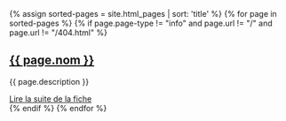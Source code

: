 <section id="ghTree" class="ghTree" data-title="tree">
  {% assign sorted-pages = site.html_pages | sort: 'title' %} {% for page in
  sorted-pages %} {% if page.page-type != "info" and page.url != "/" and
  page.url != "/404.html" %}
  <article class="ghTreeItem ghTypeFile" data-title="dir">
    <h2 class="ghTreeTitle">
      <a
        class="folderLink"
        data-title="folderLink"
        href="{{ page.url | relative_url }}"
      >
        {{ page.nom }}
      </a>
    </h2>
    <p class="ghTreeExcerpt" data-title="fileExcerpt">{{ page.description }}</p>
    <a
      class="ghTreeReadmore"
      title="Lire la suite de la fiche : {{ page.nom }}"
      data-title="fileReadmoreLink"
      href="{{ page.url | relative_url }}"
      >Lire la suite de la fiche</a
    >
  </article>
  {% endif %} {% endfor %}
</section>
